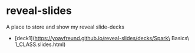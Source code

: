 # reveal-slides
A place to store and show my reveal slide-decks

* [deck1](https://yoavfreund.github.io/reveal-slides/decks/Spark\ Basics\ 1_CLASS.slides.html)

